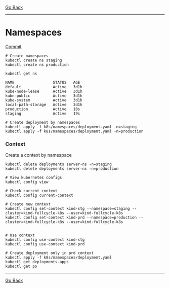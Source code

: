 [Go Back](https://github.com/silasstoffel/fullcyle-kubernetes)
___
# Namespaces

[Commit](https://github.com/silasstoffel/fullcyle-kubernetes/commit/38853ac660d4eb08f2a0d474617c13e51afb3d97)


```shell
# Create namespaces
kubectl create ns staging
kubectl create ns production

kubectl get ns              

NAME                 STATUS   AGE
default              Active   3d1h
kube-node-lease      Active   3d1h
kube-public          Active   3d1h
kube-system          Active   3d1h
local-path-storage   Active   3d1h
production           Active   10s
staging              Active   19s

# Create deployment by namespaces
kubectl apply -f k8s/namespaces/deployment.yaml -n=staging
kubectl apply -f k8s/namespaces/deployment.yaml -n=production

```

### Context

Create a context by namespace

```shell
kubectl delete deployments server-ns -n=staging
kubectl delete deployments server-ns -n=production

# View kubernetes configs 
kubectl config view

# Check current context
kubectl config current-context

# Create new context
kubectl config set-context kind-stg --namespace=staging --cluster=kind-fullcycle-k8s --user=kind-fullcycle-k8s
kubectl config set-context kind-prd --namespace=production --cluster=kind-fullcycle-k8s --user=kind-fullcycle-k8s


# Use context
kubectl config use-context kind-stg 
kubectl config use-context kind-prd

# Create deployment only in prd context
kubectl apply -f k8s/namespaces/deployment.yaml 
kubectl get deployments.apps
kubectl get po
```

___
[Go Back](https://github.com/silasstoffel/fullcyle-kubernetes)
